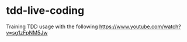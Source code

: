 # tdd-live-coding
Training TDD usage with the following https://www.youtube.com/watch?v=sg1zFpNM5Jw
